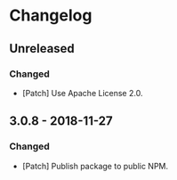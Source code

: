 # Changelog

## Unreleased

### Changed

-   [Patch] Use Apache License 2.0.

## 3.0.8 - 2018-11-27

### Changed

-   [Patch] Publish package to public NPM.

